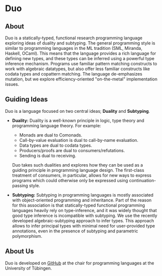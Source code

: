 # Duo

## About

Duo is a statically-typed, functional research programming language exploring ideas of duality and subtyping.
The general programming style is similar to programming languages in the ML tradition (SML, Miranda, Haskell, OCaml).
This means that the language provides a rich language for defining new types, and these types can be inferred using a powerful type inference mechanism.
Programs use familiar pattern matching constructs to work with algebraic datatypes, but also offer less familiar constructs like codata types and copattern matching.
The language de-emphasizes mutation, but we explore efficiency-oriented "on-the-metal" implementation issues.

## Guiding Ideas
Duo is a language focused on two central ideas; **Duality** and **Subtyping**.

- **Duality:** Duality is a well-known principle in logic, type theory and programming language theory.
  For example:
  - Monads are dual to Comonads.
  - Call-by-value evaluation is dual to call-by-name evaluation.
  - Data types are dual to codata types.
  - Producers/proofs are dual to consumers/refutations.
  - Sending is dual to receiving.

  Duo takes such dualities and explores how they can be used as a guiding principle in programming language design.
  The first-class treatment of consumers, in particular, allows for new ways to express programs which could otherwise only be expressed using continuation-passing style.

- **Subtyping:** Subtyping in programming languages is mostly associated with object-oriented programming and inheritance.
  Part of the reason for this association is that statically-typed functional programming languages heavily rely on type-inference, and it was widely thought that good type inference is incompatible with subtyping.
  We use the recently developed algebraic-subtyping approach to infer types.
  This approach allows to infer principal types with minimal need for user-provided type annotations, even in the presence of subtyping and parametric polymorphism.

## About Us

Duo is developed on [GitHub](https://github.com/duo-lang) at the chair for programming languages at the University of Tübingen.
